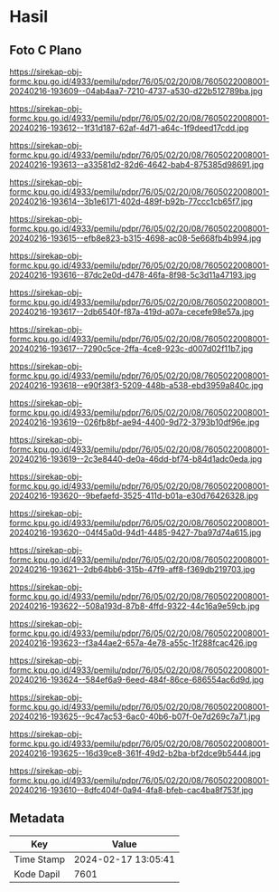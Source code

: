 # Hasil

## Foto C Plano

https://sirekap-obj-formc.kpu.go.id/4933/pemilu/pdpr/76/05/02/20/08/7605022008001-20240216-193609--04ab4aa7-7210-4737-a530-d22b512789ba.jpg

https://sirekap-obj-formc.kpu.go.id/4933/pemilu/pdpr/76/05/02/20/08/7605022008001-20240216-193612--1f31d187-62af-4d71-a64c-1f9deed17cdd.jpg

https://sirekap-obj-formc.kpu.go.id/4933/pemilu/pdpr/76/05/02/20/08/7605022008001-20240216-193613--a33581d2-82d6-4642-bab4-875385d98691.jpg

https://sirekap-obj-formc.kpu.go.id/4933/pemilu/pdpr/76/05/02/20/08/7605022008001-20240216-193614--3b1e6171-402d-489f-b92b-77ccc1cb65f7.jpg

https://sirekap-obj-formc.kpu.go.id/4933/pemilu/pdpr/76/05/02/20/08/7605022008001-20240216-193615--efb8e823-b315-4698-ac08-5e668fb4b994.jpg

https://sirekap-obj-formc.kpu.go.id/4933/pemilu/pdpr/76/05/02/20/08/7605022008001-20240216-193616--87dc2e0d-d478-46fa-8f98-5c3d11a47193.jpg

https://sirekap-obj-formc.kpu.go.id/4933/pemilu/pdpr/76/05/02/20/08/7605022008001-20240216-193617--2db6540f-f87a-419d-a07a-cecefe98e57a.jpg

https://sirekap-obj-formc.kpu.go.id/4933/pemilu/pdpr/76/05/02/20/08/7605022008001-20240216-193617--7290c5ce-2ffa-4ce8-923c-d007d02f11b7.jpg

https://sirekap-obj-formc.kpu.go.id/4933/pemilu/pdpr/76/05/02/20/08/7605022008001-20240216-193618--e90f38f3-5209-448b-a538-ebd3959a840c.jpg

https://sirekap-obj-formc.kpu.go.id/4933/pemilu/pdpr/76/05/02/20/08/7605022008001-20240216-193619--026fb8bf-ae94-4400-9d72-3793b10df96e.jpg

https://sirekap-obj-formc.kpu.go.id/4933/pemilu/pdpr/76/05/02/20/08/7605022008001-20240216-193619--2c3e8440-de0a-46dd-bf74-b84d1adc0eda.jpg

https://sirekap-obj-formc.kpu.go.id/4933/pemilu/pdpr/76/05/02/20/08/7605022008001-20240216-193620--9befaefd-3525-411d-b01a-e30d76426328.jpg

https://sirekap-obj-formc.kpu.go.id/4933/pemilu/pdpr/76/05/02/20/08/7605022008001-20240216-193620--04f45a0d-94d1-4485-9427-7ba97d74a615.jpg

https://sirekap-obj-formc.kpu.go.id/4933/pemilu/pdpr/76/05/02/20/08/7605022008001-20240216-193621--2db64bb6-315b-47f9-aff8-f369db219703.jpg

https://sirekap-obj-formc.kpu.go.id/4933/pemilu/pdpr/76/05/02/20/08/7605022008001-20240216-193622--508a193d-87b8-4ffd-9322-44c16a9e59cb.jpg

https://sirekap-obj-formc.kpu.go.id/4933/pemilu/pdpr/76/05/02/20/08/7605022008001-20240216-193623--f3a44ae2-657a-4e78-a55c-1f288fcac426.jpg

https://sirekap-obj-formc.kpu.go.id/4933/pemilu/pdpr/76/05/02/20/08/7605022008001-20240216-193624--584ef6a9-6eed-484f-86ce-686554ac6d9d.jpg

https://sirekap-obj-formc.kpu.go.id/4933/pemilu/pdpr/76/05/02/20/08/7605022008001-20240216-193625--9c47ac53-6ac0-40b6-b07f-0e7d269c7a71.jpg

https://sirekap-obj-formc.kpu.go.id/4933/pemilu/pdpr/76/05/02/20/08/7605022008001-20240216-193625--16d39ce8-361f-49d2-b2ba-bf2dce9b5444.jpg

https://sirekap-obj-formc.kpu.go.id/4933/pemilu/pdpr/76/05/02/20/08/7605022008001-20240216-193610--8dfc404f-0a94-4fa8-bfeb-cac4ba8f753f.jpg


## Metadata

| Key        | Value               |
| ---------- | ------------------- |
| Time Stamp | 2024-02-17 13:05:41 |
| Kode Dapil | 7601                |



